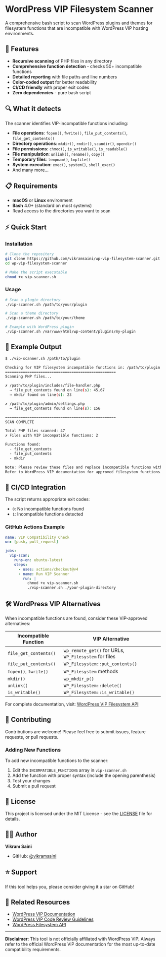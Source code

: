 # WordPress VIP Filesystem Scanner

A comprehensive bash script to scan WordPress plugins and themes for filesystem functions that are incompatible with WordPress VIP hosting environments.

## 🚀 Features

- **Recursive scanning** of PHP files in any directory
- **Comprehensive function detection** - checks 50+ incompatible functions
- **Detailed reporting** with file paths and line numbers
- **Color-coded output** for better readability
- **CI/CD friendly** with proper exit codes
- **Zero dependencies** - pure bash script

## 🔍 What it detects

The scanner identifies VIP-incompatible functions including:

- **File operations**: `fopen()`, `fwrite()`, `file_put_contents()`, `file_get_contents()`
- **Directory operations**: `mkdir()`, `rmdir()`, `scandir()`, `opendir()`
- **File permissions**: `chmod()`, `is_writable()`, `is_readable()`
- **File manipulation**: `unlink()`, `rename()`, `copy()`
- **Temporary files**: `tempnam()`, `tmpfile()`
- **System execution**: `exec()`, `system()`, `shell_exec()`
- And many more...

## 📋 Requirements

- **macOS** or **Linux** environment
- **Bash** 4.0+ (standard on most systems)
- Read access to the directories you want to scan

## ⚡ Quick Start

### Installation

```bash
# Clone the repository
git clone https://github.com/vikramsaini/wp-vip-filesystem-scanner.git
cd wp-vip-filesystem-scanner

# Make the script executable
chmod +x vip-scanner.sh
```

### Usage

```bash
# Scan a plugin directory
./vip-scanner.sh /path/to/your/plugin

# Scan a theme directory
./vip-scanner.sh /path/to/your/theme

# Example with WordPress plugin
./vip-scanner.sh /var/www/html/wp-content/plugins/my-plugin
```

## 📖 Example Output

```bash
$ ./vip-scanner.sh /path/to/plugin

Checking for VIP filesystem incompatible functions in: /path/to/plugin
==================================================
Scanning PHP files...

✗ /path/to/plugin/includes/file-handler.php
  → file_put_contents found on line(s): 45,67
  → mkdir found on line(s): 23

✗ /path/to/plugin/admin/settings.php
  → file_get_contents found on line(s): 156

==================================================
SCAN COMPLETE

Total PHP files scanned: 47
✗ Files with VIP incompatible functions: 2

Functions found:
  - file_get_contents
  - file_put_contents
  - mkdir

Note: Please review these files and replace incompatible functions with VIP-approved alternatives.
Refer to WordPress VIP documentation for approved filesystem functions.
```

## 🔧 CI/CD Integration

The script returns appropriate exit codes:
- `0`: No incompatible functions found
- `1`: Incompatible functions detected

### GitHub Actions Example

```yaml
name: VIP Compatibility Check
on: [push, pull_request]

jobs:
  vip-scan:
    runs-on: ubuntu-latest
    steps:
      - uses: actions/checkout@v4
      - name: Run VIP Scanner
        run: |
          chmod +x vip-scanner.sh
          ./vip-scanner.sh ./your-plugin-directory
```

## 🛠️ WordPress VIP Alternatives

When incompatible functions are found, consider these VIP-approved alternatives:

| Incompatible Function | VIP Alternative |
|----------------------|-----------------|
| `file_get_contents()` | `wp_remote_get()` for URLs, `WP_Filesystem` for files |
| `file_put_contents()` | `WP_Filesystem::put_contents()` |
| `fopen()`, `fwrite()` | `WP_Filesystem` methods |
| `mkdir()` | `wp_mkdir_p()` |
| `unlink()` | `WP_Filesystem::delete()` |
| `is_writable()` | `WP_Filesystem::is_writable()` |

For complete documentation, visit: [WordPress VIP Filesystem API](https://docs.wpvip.com/technical-references/vip-codebase/filesystem-api/)

## 🤝 Contributing

Contributions are welcome! Please feel free to submit issues, feature requests, or pull requests.

### Adding New Functions

To add new incompatible functions to the scanner:

1. Edit the `INCOMPATIBLE_FUNCTIONS` array in `vip-scanner.sh`
2. Add the function with proper syntax (include the opening parenthesis)
3. Test your changes
4. Submit a pull request

## 📝 License

This project is licensed under the MIT License - see the [LICENSE](LICENSE) file for details.

## 👨‍💻 Author

**Vikram Saini**

- GitHub: [@vikramsaini](https://github.com/vikramsaini)

## ⭐ Support

If this tool helps you, please consider giving it a star on GitHub!

## 🔗 Related Resources

- [WordPress VIP Documentation](https://docs.wpvip.com/)
- [WordPress VIP Code Review Guidelines](https://docs.wpvip.com/technical-references/code-review/)
- [WordPress Filesystem API](https://developer.wordpress.org/apis/wp-filesystem/)

---

**Disclaimer**: This tool is not officially affiliated with WordPress VIP. Always refer to the official WordPress VIP documentation for the most up-to-date compatibility requirements.